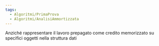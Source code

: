 ```yaml
---
tags:
  - Algoritmi/PrimaProva
  - Algoritmi/AnalisiAmmortizzata
---
```

Anziché rappresentare il lavoro prepagato come credito memorizzato su specifici oggetti nella struttura dati